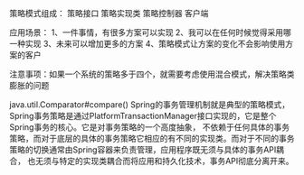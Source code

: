 策略模式组成：
    策略接口
    策略实现类
    策略控制器
    客户端

应用场景：
    1、一件事情，有很多方案可以实现
    2、我可以在任何时候觉得采用哪一种实现
    3、未来可以增加更多的方案
    4、策略模式让方案的变化不会影响使用方案的客户
    
注意事项：如果一个系统的策略多于四个，就需要考虑使用混合模式，解决策略类膨胀的问题    
    
java.util.Comparator#compare()
Spring的事务管理机制就是典型的策略模式，Spring事务策略是通过PlatformTransactionManager接口实现的，它是整个Spring事务的核心。它是对事务策略的一个高度抽象，
不依赖于任何具体的事务策略，而对于底层的具体的事务策略它相应的有不同的实现类。而对于不同的事务策略的切换通常由Spring容器来负责管理，应用程序既无须与具体的事务API耦合，
也无须与特定的实现类耦合而将应用和持久化技术，事务API彻底分离开来。